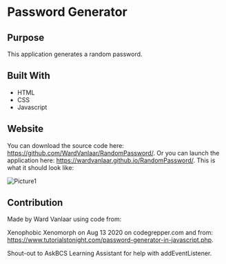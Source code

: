 # Password Generator

## Purpose
This application generates a random password.

## Built With
* HTML
* CSS
* Javascript

## Website
You can download the source code here: https://github.com/WardVanlaar/RandomPassword/.
Or you can launch the application here: https://wardvanlaar.github.io/RandomPassword/.
This is what it should look like:

![Picture1](https://user-images.githubusercontent.com/91222837/143947880-244f4bc7-4930-4c6a-a043-f9fa238d511c.png)


## Contribution
Made by Ward Vanlaar using code from:

Xenophobic Xenomorph on Aug 13 2020 on codegrepper.com and from:
https://www.tutorialstonight.com/password-generator-in-javascript.php.

Shout-out to AskBCS Learning Assistant for help with addEventListener.

